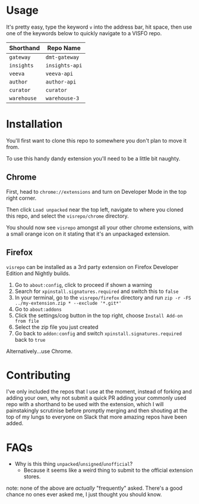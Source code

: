 # Usage

It's pretty easy, type the keyword `v` into the address bar, hit space, then use one of the keywords below to quickly navigate to a VISFO repo.

| Shorthand | Repo Name |
|-----------|-----------|
| `gateway` | `dmt-gateway` |  
| `insights` | `insights-api` |  
| `veeva` | `veeva-api` |  
| `author` | `author-api` |  
| `curator` | `curator` |  
| `warehouse` | `warehouse-3` |


# Installation

You'll first want to clone this repo to somewhere you don't plan to move it from.

To use this handy dandy extension you'll need to be a little bit naughty.


## Chrome

First, head to `chrome://extensions` and turn on Developer Mode in the top right corner.

Then click `Load unpacked` near the top left, navigate to where you cloned this repo, and select the `visrepo/chrome` directory. 

You should now see `visrepo` amongst all your other chrome extensions, with a small orange icon on it stating that it's an unpackaged extension. 


## Firefox

`visrepo` can be installed as a 3rd party extension on Firefox Developer Edition and Nightly builds.

1. Go to `about:config`, click to proceed if shown a warning
2. Search for `xpinstall.signatures.required` and switch this to `false`
3. In your terminal, go to the `visrepo/firefox` directory and run `zip -r -FS ../my-extension.zip * --exclude '*.git*'`
4. Go to `about:addons`
5. Click the settings/cog button in the top right, choose `Install Add-on from file`
6. Select the zip file you just created
7. Go back to `addon:config` and switch `xpinstall.signatures.required` back to `true`

Alternatively...use Chrome.


# Contributing

I've only included the repos that I use at the moment, instead of forking and adding your own, why not submit a quick PR adding your commonly used repo with a shorthand to be used with the extension, which I will painstakingly scrutinise before promptly merging and then shouting at the top of my lungs to everyone on Slack that more amazing repos have been added.


# FAQs

- Why is this thing `unpacked`/`unsigned`/`unofficial`?
    - Because it seems like a weird thing to submit to the official extension stores.

note: none of the above are _actually_ "frequently" asked. There's a good chance no ones ever asked me, I just thought you should know.
